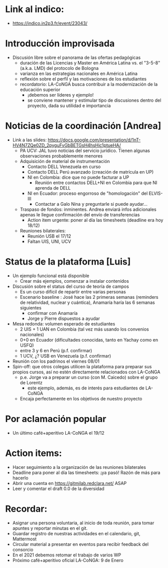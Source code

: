 # Link al indico:
  * https://indico.in2p3.fr/event/23043/

# Introducción improvisada
* Discusión libre sobre el panorama de las ofertas pedagógicas
  * duración de las Licencias y Master en América Latina vs. el "3-5-8" (a.k.a. LMD) del protocolo de Bologna
  * varianza en las estrategias nacionales en América Latina
  * reflexión sobre el perfil y las motivaciones de los estudiantes
  * recordatorio: LA-CoNGA busca contribuir a la modernización de la educación superior
    * ¡debemos ser líderes y ejemplo!
    * se conviene mantener y estimular tipo de discusiones dentro del proyecto, dada su utilidad e importancia

# Noticias de la coordinación [Andrea]
* Link a las slides: https://docs.google.com/presentation/d/1nT-HV4N7ZQe0ZD_2pyguFvGbBETGsH4hsHic1ptueHA/
  * PA UCV: JAL tuvo noticias del servicio jurídico. Tienen algunas observaciones probablemente menores
  * Adquisición de material de instrumentación
    * Contacto DELL Venezuela en curso
    * Contacto DELL Perú avanzado (creación de matrícula en UP)
    * NI en Colombia: dice que no puede facturar a UP
      * Reunión entre contactos DELL+NI en Colombia para que NI aprenda de DELL
    * NI en Ecuador: proceso engorroso de "homologación" del ELVIS-III
      * Contactar a Galo Nina y preguntarle si puede ayudar...
  * Traspaso de fondos: inminentes. Andrea enviará infos adicionales apenas le llegue confirmación del envío de transferencias
    * Action item urgente: poner al día las timesheets (deadline era hoy 18/12)
  * Reuniones bilaterales:
    * Reunión USB el 17/12
    * Faltan UIS, UNI, UCV

# Status de la plataforma [Luis]
* Un ejemplo funcional está disponible
  * Crear más ejemplos, comenzar a instalar contenidos
* Discusión sobre el status del curso de teoría de campos
  * Es un curso difícil de repartir entre varias personas
  * Escenario baseline : José hace las 2 primeras semanas (reminders de relatividad, nuclear y cuántica), Anamaría haría las 6 semanas siguientes
    * confirmar con Anamaría
    * Jorge y Pierre dispuestos a ayudar
* Mesa redonda: volumen esperado de estudiantes
    * 2 UIS + 1 UAN en Colombia (tal vez más usando los convenios nacionales)
    * 0+0 en Ecuador (dificultades conocidas, tanto en Yachay como en USFQ)
    * entre 3 y 6 en Perú (p.f. confirmar)
    * 1 UCV, ¿? USB en Venezuela (p.f. confirmar)
* Reunión con los padrinos el viernes 08/01    
* Spin-off: que otros colegas utilicen la plataforma para preparar sus propios cursos, así no estén directamente relacionados con LA-CoNGA
  * p.e. Jorge va a preparar un curso (con M. Caicedo) sobre el grupo de Lorentz
    * este ejemplo, además, es de interés para estudiantes de LA-CoNGA
  * Encaja perfectamente en los objetivos de nuestro proyecto
 
# Por aclamación popular
* Un último café+aperitivo LA-CoNGA el 19/12
 

# Action items:
  * Hacer seguimiento a la organización de las reuniones bilaterales
  * Deadline para poner al día las timesheets: ¡ya pasó! Razón de más para hacerlo
  * Abrir una cuenta en https://gitmilab.redclara.net/ ASAP
  * Leer y comentar el draft 0.0 de la diversidad

 
 
# Recordar:
  * Asignar una persona voluntaria, al inicio de toda reunión, para tomar apuntes y reportar minutas en el git.
  * Guardar registro de nuestras actividades en el calendario, git, Mattermost
  * Circular material a presentar en eventos para recibir feedback del consorcio
  * En el 2021 debemos retomar el trabajo de varios WP
  * Próximo café+aperitivo oficial LA-CoNGA: 9 de Enero
